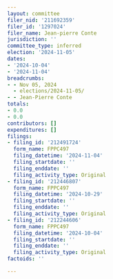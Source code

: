 ```yaml
---
layout: committee
filer_nid: '211692359'
filer_id: '1297024'
filer_name: Jean-pierre Conte
jurisdiction: ''
committee_type: inferred
election: '2024-11-05'
dates:
- '2024-10-04'
- '2024-11-04'
breadcrumbs:
- - Nov 05, 2024
  - elections/2024-11-05/
- - Jean-Pierre Conte
totals:
- 0.0
- 0.0
contributors: []
expenditures: []
filings:
- filing_id: '212491724'
  form_name: FPPC497
  filing_datetime: '2024-11-04'
  filing_startdate: ''
  filing_enddate: ''
  filing_activity_type: Original
- filing_id: '212446807'
  form_name: FPPC497
  filing_datetime: '2024-10-29'
  filing_startdate: ''
  filing_enddate: ''
  filing_activity_type: Original
- filing_id: '212244606'
  form_name: FPPC497
  filing_datetime: '2024-10-04'
  filing_startdate: ''
  filing_enddate: ''
  filing_activity_type: Original
factoids: ''

---
```


